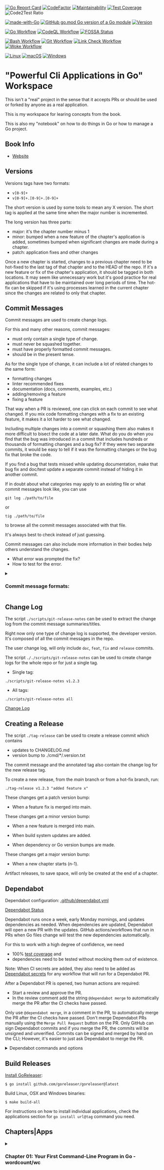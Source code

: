[![Go Report Card](https://goreportcard.com/badge/github.com/vpayno/powerful-cli-apps-in-go-workspace)](https://goreportcard.com/report/github.com/vpayno/powerful-cli-apps-in-go-workspace)
[![CodeFactor](https://www.codefactor.io/repository/github/vpayno/powerful-cli-apps-in-go-workspace/badge)](https://www.codefactor.io/repository/github/vpayno/powerful-cli-apps-in-go-workspace)
[![Maintainability](https://api.codeclimate.com/v1/badges/43c8f7b58097ca3fa1ec/maintainability)](https://codeclimate.com/github/vpayno/powerful-cli-apps-in-go-workspace/maintainability)
[![Test Coverage](https://api.codeclimate.com/v1/badges/43c8f7b58097ca3fa1ec/test_coverage)](https://codeclimate.com/github/vpayno/powerful-cli-apps-in-go-workspace/test_coverage)
![Code2Test Ratio](./reports/.octocov-ratio.svg)

[![made-with-Go](https://img.shields.io/badge/Made%20with-Go-1f425f.svg)](https://go.dev/)
[![GitHub go.mod Go version of a Go module](https://img.shields.io/github/go-mod/go-version/vpayno/powerful-cli-apps-in-go-workspace.svg)](https://github.com/gomods/athens)
[![Version](https://badge.fury.io/gh/vpayno%2Fpowerful-cli-apps-in-go-workspace.svg)](https://github.com/vpayno/powerful-cli-apps-in-go-workspace/tags)

[![Go Workflow](https://github.com/vpayno/powerful-cli-apps-in-go-workspace/actions/workflows/go.yml/badge.svg)](https://github.com/vpayno/powerful-cli-apps-in-go-workspace/actions/workflows/go.yml)
[![CodeQL Workflow](https://github.com/vpayno/powerful-cli-apps-in-go-workspace/actions/workflows/codeql-analysis.yml/badge.svg)](https://github.com/vpayno/powerful-cli-apps-in-go-workspace/actions/workflows/codeql-analysis.yml)
[![FOSSA Status](https://app.fossa.com/api/projects/custom%2B33315%2Fgithub.com%2Fvpayno%2Fpowerful-cli-apps-in-go-workspace.svg?type=shield)](https://app.fossa.com/projects/custom%2B33315%2Fgithub.com%2Fvpayno%2Fpowerful-cli-apps-in-go-workspace?ref=badge_shield)

[![Bash Workflow](https://github.com/vpayno/powerful-cli-apps-in-go-workspace/actions/workflows/bash.yml/badge.svg)](https://github.com/vpayno/powerful-cli-apps-in-go-workspace/actions/workflows/bash.yml)
[![Git Workflow](https://github.com/vpayno/powerful-cli-apps-in-go-workspace/actions/workflows/git.yml/badge.svg)](https://github.com/vpayno/powerful-cli-apps-in-go-workspace/actions/workflows/git.yml)
[![Link Check Workflow](https://github.com/vpayno/powerful-cli-apps-in-go-workspace/actions/workflows/links.yml/badge.svg)](https://github.com/vpayno/powerful-cli-apps-in-go-workspace/actions/workflows/links.yml)
[![Woke Workflow](https://github.com/vpayno/powerful-cli-apps-in-go-workspace/actions/workflows/woke.yml/badge.svg)](https://github.com/vpayno/powerful-cli-apps-in-go-workspace/actions/workflows/woke.yml)

[![Linux](https://svgshare.com/i/Zhy.svg)](https://svgshare.com/i/Zhy.svg)
[![macOS](https://svgshare.com/i/ZjP.svg)](https://svgshare.com/i/ZjP.svg)
[![Windows](https://svgshare.com/i/ZhY.svg)](https://svgshare.com/i/ZhY.svg)

# "Powerful Cli Applications in Go" Workspace

This isn't a "real" project in the sense that it accepts PRs or should be used or forked by anyone as a real application.

This is my workspace for learing concepts from the book.

This is also my "notebook" on how to do things in Go or how to manage a Go project.

## Book Info

- [Website](https://pragprog.com/titles/rggo/powerful-command-line-applications-in-go/)


## Versions

Versions tags have two formats:

- `v[0-9]+`
- `v[0-9]+.[0-9]+.[0-9]+`

The short version is used by some tools to mean any X version.
The short tag is applied at the same time when the major number is incremented.

The long version has three parts:

- major: it's the chapter number minus 1
- minor: bumped when a new feature of the chapter's application is added, sometimes bumped when significant changes are made during a chapter.
- patch: application fixes and other changes

Once a new chapter is started, changes to a previous chapter need to be hot-fixed to the last tag of that chapter and to the HEAD of the repo.
If it's a new feature or fix of the chapter's application, it should be tagged in both locations.
It may seem like unnecessary work but it's good practice for real applications that have to be maintained over long periods of time.
The hot-fix can be skipped if it's using processes learned in the current chapter since the changes are related to only that chapter.


## Commit Messages

Commit messages are used to create change logs.

For this and many other reasons, commit messages:
- must only contain a single type of change.
- must never be squashed together.
- must have properly formatted commit messages.
- should be in the present tense.

As for the single type of change, it can include a lot of related changes to the same form:
- formatting changes
- linter recommended fixes
- documentation (docs, comments, examples, etc.)
- adding/removing a feature
- fixing a feature

That way when a PR is reviewed, one can click on each commit to see what changed.
If you mix code formatting changes with a fix to an existing feature, it makes it a lot harder to see what changed.

Including multiple changes into a commit or squashing them also makes it more difficult to bisect the code at a later date.
What do you do when you find that the bug was introduced in a commit that includes hundreds or thousands of formatting changes and a bug fix?
If they were two separate commits, it would be easy to tell if it was the formatting changes or the bug fix that broke the code.

If you find a bug that tests missed while updating documentation, make that bug fix and doc/test update a separate commit instead of hiding it in another commit.

If in doubt about what categories may apply to an existing file or what commit messages look like, you can use

```
git log ./path/to/file
```

or

```
tig ./path/to/file
```

to browse all the commit messages associated with that file.

It's always best to check instead of just guessing.

Commit messages can also include more information in their bodies help others understand the changes.
- What error was prompted the fix?
- How to test for the error.

<details>
	<summary><h3>Commit message formats:</h3></summary>

```
category: short message stating what changed
```

```
category(subcategory): short message stating what changed
```

#### Categories:

- build: things related to the build system
- chore: catch all for project chores that don't fit in the other categories
- ci: things related to the ci system
- doc: things related to project documentation
- feat: new features
- fix: fixes to features
- release: release related changes
- site: GitHub pages related changes
- test: things related to project testing

#### Subcategories:

Categories that can be further subdivided, like build and ci, can have many subcategories.

- build(deps): dependency changes (usually version bumps)
- build(go): build system updates (native to the language)
- build(make): make related changes
- build(tools): build system tooling updates

- ci(bash): CI workflow for BASH checks
- ci(codeclimate): CI workflow for CodeClimate checks
- ci(codeql): CI workflow for GitHub CodeQL checks
- ci(fossa): CI workflow for FOSSA (license) checks
- ci(gha): CI workflow for GitHub Actions checks
- ci(git): CI workflow for Git related checking
- ci(goreleaser): CI workflow for Go release bulding and publishing
- ci(go): CI workflow for Golang checking, testing
- ci(hugo): CI workflow for GitHub Pages with Hugo build and deploy
- ci(links): CI workflow for the link checker
- ci(security): CI workflow for security checking
- ci(tools): CI workflow for generic CI tooling
- ci(woke): CI workflow for running the Woke checking

</details>


## Change Log

The script `./scripts/git-release-notes` can be used to extract the change log from the commit message summaries/titles.

Right now only one type of change log is supported, the developer version. It's composed of all the commit messages in the repo.

The user change log, will only include `doc`, `feat`, `fix` and `release` commits.

The script `././scripts/git-release-notes` can be used to create change logs for the whole repo or for just a single tag.

- Single tag:

```
./scripts/git-release-notes v1.2.3
```

- All tags:

```
./scripts/git-release-notes all
```

[Change Log](./CHANGELOG.md)


## Creating a Release

The script `./tag-release` can be used to create a release commit which contains

- updates to CHANGELOG.md
- version bump to ./cmd/*/.version.txt

The commit message and the annotated tag also contain the change log for the new release tag.

To create a new release, from the *main* branch or from a hot-fix branch, run:

```
./tag-release v1.2.3 "added feature x"
```

These changes get a patch version bump:

- When a feature fix is merged into main.

These changes get a minor version bump:

- When a new feature is merged into main.

- When build system updates are added.

- When dependency or Go version bumps are made.

These changes get a major version bump:

- When a new chapter starts (n-1).

Artifact releases, to save space, will only be created at the end of a chapter.


## Dependabot

Dependabot configuration: [.github/dependabot.yml](https://github.com/vpayno/powerful-cli-apps-in-go-workspace/blob/main/.github/dependabot.yml)

[Dependabot Status](https://github.com/vpayno/powerful-cli-apps-in-go-workspace/network/updates)

Dependabot runs once a week, early Monday mornings, and updates dependencies as needed.
When dependencies are updated, Dependabot will open a new PR with the updates.
GitHub actions/workflows that run in PRs when Go files change will test the new dependencies automatically.

For this to work with a high degree of confidence, we need
- 100% [test coverage](https://codeclimate.com/github/vpayno/powerful-cli-apps-in-go-workspace) and
- dependencies need to be tested without mocking them out of existence.

Note: When CI secrets are added, they also need to be added as [Dependabot secrets](https://github.com/vpayno/powerful-cli-apps-in-go-workspace/settings/secrets/dependabot) for any workflow that will run for a Dependabot PR.

After a Dependabot PR is opened, two human actions are required:
- Start a review and approve the PR.
- In the review comment add the string `@dependabot merge` to automatically merge the PR after the CI checks have passed.

Only use `@dependabot merge`, in a comment in the PR, to automatically merge the PR after the CI checks have passed.
Don't merge Dependabot PRs manually using the `Merge Pull Request` button on the PR.
Only GitHub can sign Dependabot commits and if you merge the PR, the commits will be unsigned and unverified.
Commits can be signed and merged by hand on the CLI; However, it's easier to just ask Dependabot to merge the PR.

<details>
	<summary><hr4>Dependabot commands and options</hr4></summary>

You can trigger Dependabot actions by commenting on the PR:

- `@dependabot rebase` will rebase this PR
- `@dependabot recreate` will recreate this PR, overwriting any edits that have been made to it
- `@dependabot merge` will merge this PR after your CI passes on it
- `@dependabot squash and merge` will squash and merge this PR after your CI passes on it
- `@dependabot cancel merge` will cancel a previously requested merge and block automerging
- `@dependabot reopen` will reopen this PR if it is closed
- `@dependabot close` will close this PR and stop Dependabot recreating it. You can achieve the same result by closing it manually
- `@dependabot ignore this major version` will close this PR and stop Dependabot creating any more for this major version (unless you reopen the PR or upgrade to it yourself)
- `@dependabot ignore this minor version` will close this PR and stop Dependabot creating any more for this minor version (unless you reopen the PR or upgrade to it yourself)
- `@dependabot ignore this dependency` will close this PR and stop Dependabot creating any more for this dependency (unless you reopen the PR or upgrade to it yourself)

</details>


## Build Releases

[Install GoReleaser](https://goreleaser.com/install/):

```
$ go install github.com/goreleaser/goreleaser@latest
```

Build Linux, OSX and Windows binaries:

```
$ make build-all
```

For instructions on how to install individual applications, check the applications section for `go install url@tag` command you need.


## Chapters|Apps

<details id=1>
    <summary><h3>Chapter 01: Your First Command-Line Program in Go - wordcount/wc</h3></summary>

#### How to Install *cli-wc*

I'm adding `cli-` prefix to the binaries so I don't replace the system version of `wc` with this one in my `PATH`.

Using `go install`

```
$ go install github.com/vpayno/powerful-cli-apps-in-go-workspace/cmd/cli-wc@latest
```

or

```
$ git clone https://github.com/vpayno/powerful-cli-apps-in-go-workspace.git
$ cd powerful-cli-apps-in-go-workspace
$ go generate
# go install ./cmd/cli-wc/cli-wc.go
```

#### *cli-wc* Usage

```
$ cli-wc --help
Usage: cli-wc [OPTION]...

Print newline, word, and byte counts for stdin input.

A word is a non-zero-length sequence of characters delimited by white space.

The options below may be used to select which counts are printed, always in
the following order: newline, word, character, byte.

Options:
  -c, --bytes            print the byte counts
  -m, --chars            print the character counts
  -l, --lines            print the newline counts
  -w, --words            print the word counts
  -h, --help             display this help and exit
  -v, --version          output version information and exit
  -V, --verbose          verbose mode
```

  <details><summary><h4><em>cli-wc</em> Examples</h4></summary>

- Show Version

```
$ cli-wc --version
v0.3.4
```

```
$ cli-wc --version --verbose

Word Count Version: v0.3.4
```

- Default Counts

```
$ printf "%s\n" one two 😂 four five | cli-wc
      5       5      23

```

```
$ printf "%s\n" one two 😂 four five | cli-wc --verbose
Word Count Version v0.2.1

      5 (line)       5 (word)      23 (byte)
```

- Count Words

```
$ printf "%s\n" one two 😂 four five | cli-wc --words
5
```

```
$ printf "%s\n" one two 😂 four five | cli-wc --words --verbose
Word Count Version v0.2.1

5 (word)
```

- Count Lines

```
$ printf "%s\n" one two 😂 four five | cli-wc --lines
5
```

```
$ printf "%s\n" one two 😂 four five | cli-wc -lines --verbose
Word Count Version v0.2.1

5 (line)
```

- Count Bytes

```
$ printf "%s\n" one two 😂 four five | cli-wc --bytes
23
```

```
$ printf "%s\n" one two 😂 four five | cli-wc --bytes --verbose
Word Count Version v0.2.1

23 (byte)
```

- Count Chars

```
$ printf "%s\n" one two 😂 four five | cli-wc --chars
20
```

```
$ printf "%s\n" one two 😂 four five | cli-wc --chars --verbose
Word Count Version v0.2.1

20 (char)
```

- Max Line Length

```
$ printf "0123456\n0123456789\n😂\n01234\n1234567890123\n\n" | ./cli-wc --bytes --chars --lines --words --max-line-length
      6       5      42      45      13
```

```
$ printf "0123456\n0123456789\n😂\n01234\n1234567890123\n\n" | ./cli-wc --bytes --chars --lines --words --max-line-length --verbose
Word Count Version v0.3.0

      6 (line)       5 (word)      42 (char)      45 (byte)      13 (length)
```

- All Counts

```
$ printf "\n%s\n" one two 😂 four five | cli-wc --bytes --chars --lines --words --max-line-length
      2       1      12      12      10
```

```
$ printf "\n%s\n" one two 😂 four five | cli-wc --bytes --chars --lines --words --max-line-length --verbose
Word Count Version v0.3.0

      2 (line)       1 (word)      12 (char)      12 (byte)      10 (length)
```

  </details>

</details>
